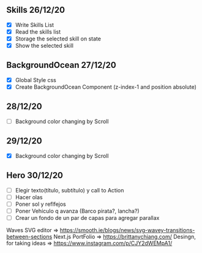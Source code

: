 ## Skills 26/12/20
- [X] Write Skills List
- [X] Read the skills list   
- [X] Storage the selected skill on state
- [X] Show the selected skill
## BackgroundOcean 27/12/20
- [X] Global Style css
- [X] Create BackgroundOcean Component (z-index-1 and position absolute)
## 28/12/20
- [ ] Background color changing by Scroll
## 29/12/20
- [X] Background color changing by Scroll
## Hero 30/12/20 
- [ ] Elegir texto(título, subtítulo) y call to Action
- [ ] Hacer olas
- [ ] Poner sol y reflfejos
- [ ] Poner Vehículo q avanza (Barco pirata?, lancha?)
- [ ] Crear un fondo de un par de capas para agregar parallax

Waves SVG editor => https://smooth.ie/blogs/news/svg-wavey-transitions-between-sections
Next.js PortFolio => https://brittanychiang.com/
Desingn, for taking ideas => https://www.instagram.com/p/CJY2dWEMpA1/